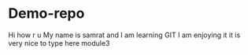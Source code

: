 # Demo-repo

Hi how r u
My name is samrat and I am learning GIT
I am enjoying it
it is very nice to type here
module3
